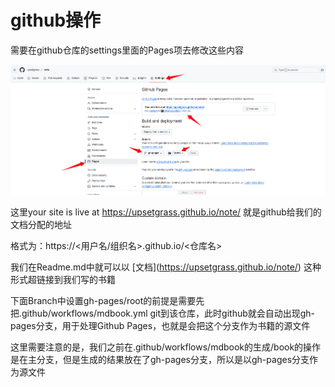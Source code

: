 # github操作

需要在github仓库的settings里面的Pages项去修改这些内容  

![](./images/3.png)  

这里your site is live at https://upsetgrass.github.io/note/ 就是github给我们的文档分配的地址  

格式为：https://<用户名/组织名>.github.io/<仓库名>  

我们在Readme.md中就可以以  \[文档](https://upsetgrass.github.io/note/)    这种形式超链接到我们写的书籍  

下面Branch中设置gh-pages/root的前提是需要先把.github/workflows/mdbook.yml git到该仓库，此时github就会自动出现gh-pages分支，用于处理Github Pages，也就是会把这个分支作为书籍的源文件  

这里需要注意的是，我们之前在.github/workflows/mdbook的生成/book的操作是在主分支，但是生成的结果放在了gh-pages分支，所以是以gh-pages分支作为源文件  